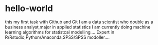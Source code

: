 # hello-world
this my first task with Github and Git
I am a data scientist who double as a business analyst,major in applied statistics
I am currently doing machine learning algorithms for statistcal modelling....
Expert in R/Rstudio,Python/Anaconda,SPSS/SPSS modoller....

